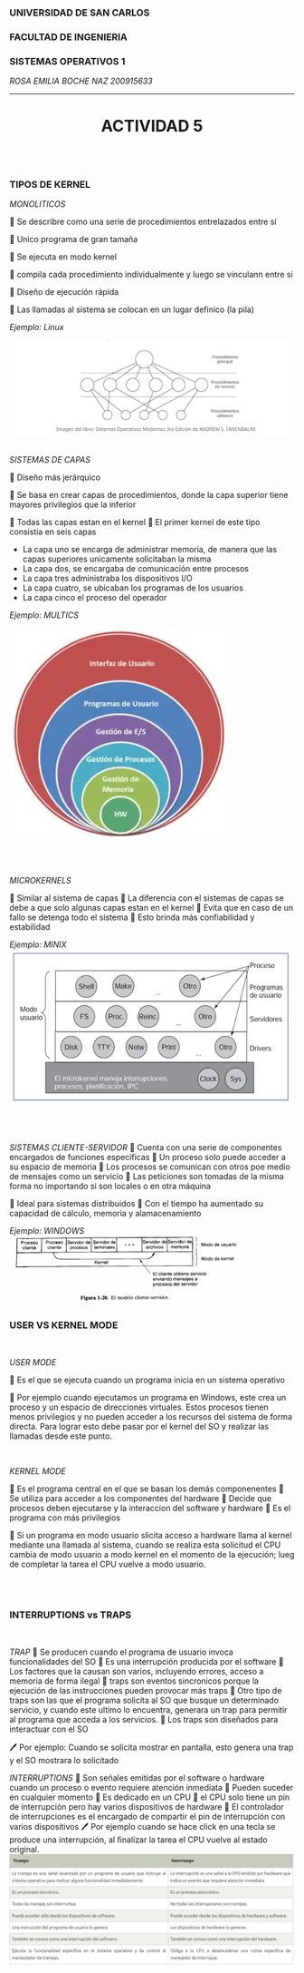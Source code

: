 ### UNIVERSIDAD DE SAN CARLOS
### FACULTAD DE INGENIERIA
### SISTEMAS OPERATIVOS 1


_ROSA EMILIA BOCHE NAZ_ 
_200915633_


--------------------------
<h1 style="text-align: center;">ACTIVIDAD 5</h1>




<BR>
<BR>
<h3> TIPOS DE KERNEL </h3>


*_MONOLITICOS_*

:pencil: Se describre como una serie de procedimientos entrelazados entre sí

:pencil: Unico programa de gran tamaña

:pencil: Se ejecuta en modo kernel

:pencil: compila cada procedimiento individualmente y luego se vinculann entre si

:pencil: Diseño de ejecución rápida

:pencil: Las llamadas al sistema se colocan en un lugar definico (la pila)

<i class="fas fa-lightbulb"> Ejemplo: Linux</i>

![](./imagenes/img1.png)

<BR>
<BAR

*_SISTEMAS DE CAPAS_*

:pencil: Diseño más jerárquico

:pencil: Se basa en crear capas de procedimientos, donde la capa superior tiene mayores privilegios que la inferior

:pencil: Todas las capas estan en el kernel
:pencil: El primer kernel de este tipo consistia en seis capas
- La capa uno se encarga de administrar memoria, de manera que las capas superiores unicamente solicitaban la misma 
- La capa dos, se encargaba de comunicación entre procesos
- La capa tres administraba los dispositivos I/O
- La capa cuatro, se ubicaban los programas de los usuarios
- La capa cinco el proceso del operador


<i class="fas fa-lightbulb"> Ejemplo: MULTICS</i>

![](./imagenes/img2.png)

<br>
<br>

*_MICROKERNELS_*

:pencil: Similar al sistema de capas
:pencil: La diferencia con el sistemas de capas se debe a que solo algunas capas estan en el kernel
:pencil: Evita que en caso de un fallo se detenga todo el sistema
:pencil: Esto brinda más confiabilidad y estabilidad 

<i class="fas fa-lightbulb"> Ejemplo: MINIX</i>
![](./imagenes/img3.png)

<br>
<br>

*_SISTEMAS CLIENTE-SERVIDOR_*
:pencil: Cuenta con una serie de componentes encargados de funciones especificas
:pencil: Un proceso solo puede acceder a su espacio de memoria
:pencil: Los procesos se comunican con otros poe medio de mensajes como un servicio
:pencil: Las peticiones son tomadas de la  misma forma no importando si son locales o en otra máquina

:pencil: Ideal para sistemas distribuidos
:pencil: Con el tiempo ha aumentado su capacidad de cálculo, memoria y alamacenamiento

<i class="fas fa-lightbulb"> Ejemplo: WINDOWS</i>
<br>
![](./imagenes/img4.png)

<h3>USER VS KERNEL MODE</h3>
<BR>

*_USER MODE_*

:pencil: Es el que se ejecuta cuando un programa inicia en un sistema operativo

:book: Por ejemplo cuando ejecutamos un programa en Windows, este crea un proceso y un espacio de direcciones virtuales.
Estos procesos tienen menos privilegios y no pueden acceder a los recursos del sistema de forma directa.
Para lograr esto debe pasar por el kernel del SO y realizar las llamadas desde este punto.

<BR>

*_KERNEL MODE_*

:pencil: Es el programa central en el que se basan los demás componenentes
:pencil: Se utiliza para acceder a los componentes del hardware
:pencil: Decide que  procesos deben ejecutarse y la interaccion del software y hardware
:pencil: Es el programa con más privilegios

:book: Si un programa en modo usuario slicita acceso a hardware llama al kernel mediante una llamada al sistema, cuando se realiza esta solicitud el CPU cambia de modo usuario a modo kernel en el momento de la ejecución; lueg de completar la tarea el CPU vuelve a modo usuario.

<br>
<br>
<h3>INTERRUPTIONS vs TRAPS</h3>

<BR>

*_TRAP_*
:pencil: Se producen cuando el programa de usuario invoca funcionalidades del SO
:pencil: Es una interrupción producida por el software 
:pencil: Los factores que la causan son varios, incluyendo errores, acceso a memoria de forma ilegal
:pencil: traps son eventos sincronicos porque la ejecución de las instrucciones pueden provocar más traps
:pencil: Otro tipo de traps son las que el programa solicita al SO que busque un determinado servicio, y cuando este ultimo lo encuentra, generara un trap para permitir al programa que acceda a los servicios.
:pencil: Los traps son diseñados para interactuar con el SO

:pen: Por ejemplo: Cuando se solicita mostrar en pantalla, esto genera una trap y el SO mostrara lo solicitado

*_INTERRUPTIONS_*
:pencil: Son señales emitidas por el software o hardware cuando un proceso o evento requiere atención inmediata
:pencil: Pueden suceder en cualquier momento
:pencil: Es dedicado en un CPU
:pencil: el CPU solo tiene un pin de interrupción pero hay varios dispositivos de hardware
:pencil: El controlador de interrupciones es el encargado de compartir el pin de interrupción con varios dispositivos
:pen: Por ejemplo cuando se hace click en una tecla se produce una interrupción, al finalizar la tarea el CPU vuelve al estado original.
<br>
![](./imagenes/img.png)